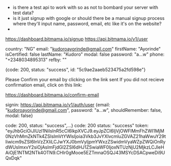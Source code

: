 - is there a test api to work with so as not to bombard your 
  server with test data?
- is it just signup with google or should there be a manual signup process
  where they'll input name, password, email, etc like it's on the website?
-



https://dashboard.bitmama.io/signup
https://api.bitmama.io/v1/user

country: "NG"
email: "kudoroayorinde@gmail.com"
firstName: "Ayorinde"
isCertified: false
lastName: "Kudoro"
modal: false
password: "a...w"
phone: "+2348034895313"
refby: ""


{code: 200, status: "success", id: "5c9ae2aaeb523475a2fd598e"}

Please Confirm your email by clicking on the link sent
If you did not recieve confirmation email, click on this link:

https://dashboard.bitmama.io/confirm-email

signin:
https://api.bitmama.io/v1/auth/user
{email: "kudoroayorinde@gmail.com", password: "a...w", shouldRemember: false, modal: false}

code: 200, status: "success",…}
code: 200
status: "success"
token: "eyJhbGciOiJIUzI1NiIsInR5cCI6IkpXVCJ9.eyJpZCI6IjVjOWFlMmFhZWI1MjM0NzVhMmZkNTk4ZSIsImVtYWlsIjoia3Vkb3JvYXlvcmluZGVAZ21haWwuY29tIiwicm9sZSI6InVzZXIiLCJwYXJ0bmVyIjpmYWxzZSwidmVyaWZpZWQiOnRydWUsImxvY2siOjAsImFjdGl2ZSI6dHJ1ZSwiaWF0IjoxNTUzNjU2MjkzLCJleHAiOjE1NTM2NTk4OTN9.CHlr0gMooe5EZTmnaOSQJ43MSYcDSACpweDi9UQxDqk"